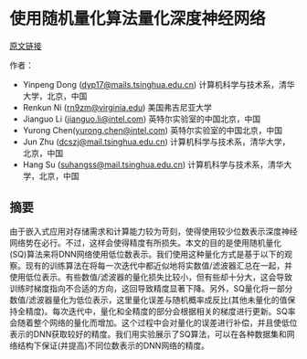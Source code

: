 # 使用随机量化算法量化深度神经网络

[原文链接](https://arxiv.org/abs/1708.01001)

作者：

- Yinpeng Dong (dyp17@mails.tsinghua.edu.cn) 计算机科学与技术系，清华大学，北京，中国
- Renkun Ni (rn9zm@virginia.edu) 美国弗吉尼亚大学
- Jianguo Li (jianguo.li@intel.com) 英特尔实验室的中国北京，中国
- Yurong Chen(yurong.chen@intel.com) 英特尔实验室的中国北京，中国
- Jun Zhu (dcszj@mail.tsinghua.edu.cn) 计算机科学与技术系，清华大学，北京，中国
- Hang Su (suhangss@mail.tsinghua.edu.cn) 计算机科学与技术系，清华大学，北京，中国

## 摘要

由于嵌入式应用对存储需求和计算能力较为苛刻，使得使用较少位数表示深度神经网络势在必行。不过，这样会使得精度有所损失。本文的目的是使用随机量化(SQ)算法来将DNN网络使用低位数表示。我们使用这种量化方式是基于以下的观察。现有的训练算法在将每一次迭代中都近似地将实数值/滤波器汇总在一起，并使用低位表示。有些数值/滤波器的量化损失比较小，但有些却十分大，这会导致训练时梯度指向不合适的方向，这回导致精度显著下降。另外，SQ量化将一部分数值/滤波器量化为低位表示，这里量化误差与随机概率成反比(其他未量化的值保持全精度)。每次迭代中，量化和全精度的部分会根据相关的梯度进行更新。SQ率会随着整个网络的量化而增加。这个过程中会对量化的误差进行补偿，并且使低位表示的DNN获取较好的精度。我们用实验展示了SQ算法，可以在各种数据集和网络结构下保证(并提高)不同位数表示的DNN网络的精度。